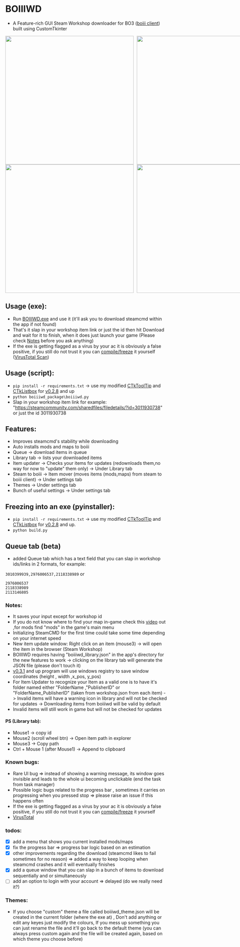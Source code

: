 # BOIIIWD
- A Feature-rich GUI Steam Workshop downloader for BO3 ([boiii client](https://github.com/Ezz-lol/boiii-free)) built using CustomTkinter <br>

<div style="display: flex; justify-content: space-between;">
  <!-- Left Side -->
  <div style="flex: 1; margin-right: 5px;">
    <img src="https://github.com/faroukbmiled/BOIIIWD/assets/51106560/0aa8295f-ba07-4778-8140-200021df4ba9" width="400" />
    <img src="https://github.com/faroukbmiled/BOIIIWD/assets/51106560/b4f27fe1-88f2-4158-b7ba-c8aec57b9968" width="400" />
  </div>
  <!-- Right Side -->
  <div style="flex: 1; margin-left: 5px;">
    <img src="https://github.com/faroukbmiled/BOIIIWD/assets/51106560/86c07cf2-b04b-42d0-ae06-8526bffafb34" width="400" />
    <img src="https://github.com/faroukbmiled/BOIIIWD/assets/51106560/4c5877eb-81a7-4ae7-99db-3096ab57b12b" width="400" />
  </div>
</div>

## Usage (exe):
- Run [BOIIIWD.exe](https://github.com/faroukbmiled/BOIIIWD/releases/latest/download/Release.zip) and use it (it'll ask you to download steamcmd within the app if not found)
- That's it slap in your workshop item link or just the id then hit Download and wait for it to finish, when it does just launch your game (Please check [Notes](#notes) before you ask anything)
- If the exe is getting flagged as a virus by your ac it is obviously a false positive, if you still do not trust it you can [compile/freeze](#freezing) it yourself ([VirusTotal Scan](https://www.virustotal.com/gui/file/5ca1367a82893a1f412b59a52431e9ac4219a67a50c294ee86a7d41473826b14/detection))

## Usage (script):
- ```pip install -r requirements.txt``` -> use my modified [CTkToolTip](./CTkToolTip) and [CTkListbox](./CTkListbox) for [v0.2.8](https://github.com/faroukbmiled/BOIIIWD/releases) and up
- ```python boiiiwd_package\boiiiwd.py```
- Slap in your workshop item link for example: "https://steamcommunity.com/sharedfiles/filedetails/?id=3011930738" or just the id 3011930738

## Features:
- Improves steamcmd's stability while downloading
- Auto installs mods and maps to boiii
- Queue -> download items in queue
- Library tab -> lists your downloaded items
- Item updater -> Checks your items for updates (redownloads them,no way for now to "update" them only) -> Under Library tab
- Steam to boiii -> Item mover (moves items (mods,maps) from steam to boiii client) -> Under settings tab
- Themes -> Under settings tab
- Bunch of useful settings -> Under settings tab

<a name="freezing"></a>
## Freezing into an exe (pyinstaller):
- ```pip install -r requirements.txt``` -> use my modified [CTkToolTip](./CTkToolTip) and [CTkListbox](./CTkListbox) for [v0.2.8](https://github.com/faroukbmiled/BOIIIWD/releases) and up.
- ```python build.py```

## Queue tab (beta)

- added Queue tab which has a text field that you can slap in workshop ids/links in 2 formats, for example:<br>


```3010399939,2976006537,2118338989``` 
or <br>
```3010399939
2976006537
2118338989
2113146805
```

<a name="notes"></a>
### Notes:
* It saves your input except for workshop id <br>
* If you do not know where to find your map in-game check this [video](https://youtu.be/XIQjfXXlgQs?t=260) out ,for mods find "mods" in the game's main menu <br>
* Initializing SteamCMD for the first time could take some time depending on your internet speed <br>
* New item update window: Right click on an item (mouse3) -> will open the item in the browser (Steam Workshop) <br>
* BOIIIWD requires having "boiiiwd_library.json" in the app's directory for the new features to work -> clicking on the library tab will generate the JSON file (please don't touch it) <br>
* [v0.3.1](https://github.com/faroukbmiled/BOIIIWD/releases) and up program will use windows registry to save window coordinates (height , width ,x_pos, y_pos)
* For Item Updater to recognize your Item as a valid one is to have it's folder named either "FolderName ,"PublisherID" or "FolderName_PublisherID" (taken from workshop.json from each item) -> Invalid items will have a warning icon in library and will not be checked for updates -> Downloading items from boiiiwd will be valid by default
* Invalid items will still work in game but will not be checked for updates
  
#### PS (Library tab): <br>
* Mouse1 -> copy id <br>
* Mouse2 (scroll wheel btn) -> Open item path in explorer <br>
* Mouse3 -> Copy path <br>
* Ctrl + Mouse 1 (after Mouse1) -> Append to clipboard

### Known bugs: <br>
* Rare UI bug => instead of showing a warning message, its window goes invisible and leads to the whole ui becoming unclickable (end the task from task manager) <br>
* Possible logic bugs related to the progress bar , sometimes it carries on progressing when you pressed stop => please raise an issue if this happens often <br>
* If the exe is getting flagged as a virus by your ac it is obviously a false positive, if you still do not trust it you can [compile/freeze](#freezing) it yourself <br>
* [VirusTotal](https://www.virustotal.com/gui/file/5ca1367a82893a1f412b59a52431e9ac4219a67a50c294ee86a7d41473826b14/detection) <br>
  
### todos:
- [x] add a menu that shows you current installed mods/maps
- [x] fix the progress bar => progress bar logic based on an estimation
- [x] other improvements regarding the download (steamcmd likes to fail sometimes for no reason) => added a way to keep looping when steamcmd crashes and it will eventually finishes
- [x] add a queue window that you can slap in a bunch of items to download sequentially and or simultaneously
- [ ] add an option to login with your account => delayed (do we really need it?)

### Themes:
- If you choose "custom" theme a file called boiiiwd_theme.json will be created in the current folder (where the exe at) , Don't add anything or edit any keyes just modify the colours, If you mess up something you can just rename the file and it'll go back to the default theme (you can always press custom again and the file will be created again, based on which theme you choose before)
